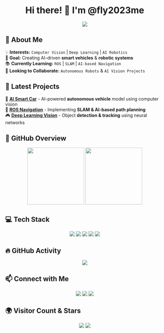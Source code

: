 <h1 align="center">Hi there! 👋 I'm @fly2023me</h1>

<p align="center">
  <img src="https://readme-typing-svg.demolab.com?font=Fira+Code&size=40&duration=3000&pause=1000&color=32CD32&center=true&width=1000&height=100&lines=Passionate+about+Computer+Vision;Learning+ROS+%26+AI+Navigation;Building+Smart+AI-Powered+Vehicles!" />
</p>


## 🚀 About Me
💡 **Interests:** `Computer Vision` | `Deep Learning` | `AI Robotics`  
🎯 **Goal:** Creating AI-driven **smart vehicles** & **robotic systems**  
📚 **Currently Learning:** `ROS` | `SLAM` | `AI-based Navigation`  
🤝 **Looking to Collaborate:** `Autonomous Robots` & `AI Vision Projects`  


## 🎯 Latest Projects
🚗 **[AI Smart Car](#)** - AI-powered **autonomous vehicle** model using computer vision  
🤖 **[ROS Navigation](#)** - Implementing **SLAM & AI-based path planning**  
🎮 **[Deep Learning Vision](#)** - Object **detection & tracking** using neural networks  


## 🌟 GitHub Overview
<div align="center">
  <img height="180em" src="https://github-readme-stats.vercel.app/api?username=fly2023me&cache_seconds=1800&show_icons=true&hide_border=true&bg_color=ffffff&title_color=2F80ED&icon_color=4C71F2&text_color=434D58&v=1" />
<img height="180em" src="https://github-profile-summary-cards.vercel.app/api/cards/stats?username=fly2023me&cache_seconds=1800&bg_color=ffffff&title_color=2F80ED&text_color=434D58&hide_border=true&v=1" /> 
</div>


## 💻 Tech Stack
<p align="center">
  <img src="https://img.shields.io/badge/Python-3776AB?style=for-the-badge&logo=python&logoColor=white">
  <img src="https://img.shields.io/badge/C++-00599C?style=for-the-badge&logo=c%2B%2B&logoColor=white">
  <img src="https://img.shields.io/badge/OpenCV-5C3EE8?style=for-the-badge&logo=opencv&logoColor=white">
  <img src="https://img.shields.io/badge/ROS-22314E?style=for-the-badge&logo=ros&logoColor=white">
  <img src="https://img.shields.io/badge/Pytorch-EE4C2C?style=for-the-badge&logo=pytorch&logoColor=white">
</p>

## 🔥 GitHub Activity
<div align="center">
  <img src="https://github-readme-activity-graph.vercel.app/graph?username=fly2023me&hide_border=true&area=true&bg_color=ffffff&color=2F80ED&line=4C71F2&point=2F80ED&area_color=4C71F2&area_opacity=0.1&title_color=2F80ED"/>
</div>


## 📫 Connect with Me
<p align="center">
  <a href="mailto:stphencliffs@gmail.com"><img src="https://img.shields.io/badge/Email-D14836?style=for-the-badge&logo=gmail&logoColor=white"></a>
  <a href="https://linkedin.com/in/yourprofile"><img src="https://img.shields.io/badge/LinkedIn-0A66C2?style=for-the-badge&logo=linkedin&logoColor=white"></a>
  <a href="https://github.com/fly2023me"><img src="https://img.shields.io/github/followers/fly2023me?label=Follow&style=social"></a>
</p>


## 🌍 Visitor Count & Stars
<div align="center">
  <img src="https://komarev.com/ghpvc/?username=fly2023me&color=blue&style=flat-square">
  <img src="https://img.shields.io/github/stars/fly2023me?style=social">
</div>
